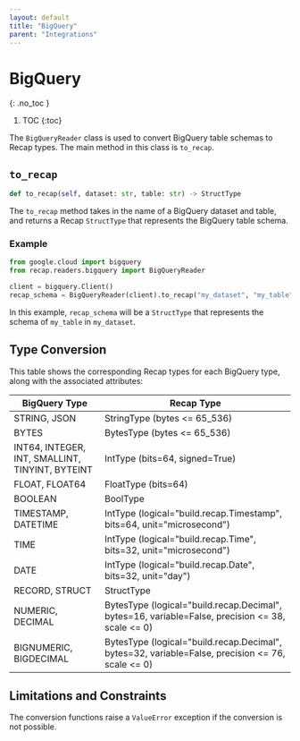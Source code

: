 ```yaml
---
layout: default
title: "BigQuery"
parent: "Integrations"
---
```


# BigQuery
{: .no_toc }

1. TOC
{:toc}

The `BigQueryReader` class is used to convert BigQuery table schemas to Recap types. The main method in this class is `to_recap`.

## `to_recap`

```python
def to_recap(self, dataset: str, table: str) -> StructType
```

The `to_recap` method takes in the name of a BigQuery dataset and table, and returns a Recap `StructType` that represents the BigQuery table schema.

### Example

```python
from google.cloud import bigquery
from recap.readers.bigquery import BigQueryReader

client = bigquery.Client()
recap_schema = BigQueryReader(client).to_recap("my_dataset", "my_table")
```

In this example, `recap_schema` will be a `StructType` that represents the schema of `my_table` in `my_dataset`.

## Type Conversion

This table shows the corresponding Recap types for each BigQuery type, along with the associated attributes:

| BigQuery Type | Recap Type |
|---------------|------------------------------------|
| STRING, JSON | StringType (bytes <= 65_536) |
| BYTES | BytesType (bytes <= 65_536) |
| INT64, INTEGER, INT, SMALLINT, TINYINT, BYTEINT | IntType (bits=64, signed=True) |
| FLOAT, FLOAT64 | FloatType (bits=64) |
| BOOLEAN | BoolType |
| TIMESTAMP, DATETIME | IntType (logical="build.recap.Timestamp", bits=64, unit="microsecond") |
| TIME | IntType (logical="build.recap.Time", bits=32, unit="microsecond") |
| DATE | IntType (logical="build.recap.Date", bits=32, unit="day") |
| RECORD, STRUCT | StructType |
| NUMERIC, DECIMAL | BytesType (logical="build.recap.Decimal", bytes=16, variable=False, precision <= 38, scale <= 0) |
| BIGNUMERIC, BIGDECIMAL | BytesType (logical="build.recap.Decimal", bytes=32, variable=False, precision <= 76, scale <= 0) |

## Limitations and Constraints

The conversion functions raise a `ValueError` exception if the conversion is not possible.